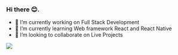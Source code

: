 ### Hi there 😊. 

<!--
**poojarathore30/poojarathore30** is a ✨ _special_ ✨ repository because its `README.md` (this file) appears on your GitHub profile.

Here are some ideas to get you started:


- ⚡ Fun fact: 
-->

- 🔭 I’m currently working on Full Stack Development
- 🌱 I’m currently learning Web framework React and React Native
- 👯 I’m looking to collaborate on Live Projects
<a href=https://github.com/TesseractCoding/NeoAlgo>
   <img src=https://img.shields.io/badge/NeoAlgo-Contributor-brightgreen>
</a>
